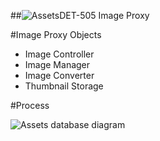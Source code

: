 ##![Assets](https://raw.github.com/massiveart/sulu-docs/master/system-requirements/images/assets.png)DET-505 Image Proxy

#Image Proxy Objects

 - Image Controller
 - Image Manager
 - Image Converter
 - Thumbnail Storage

#Process

![Assets database diagram](https://raw.github.com/massiveart/sulu-docs/master/detail-specification/images/diagrams/ImageProxy.png)
